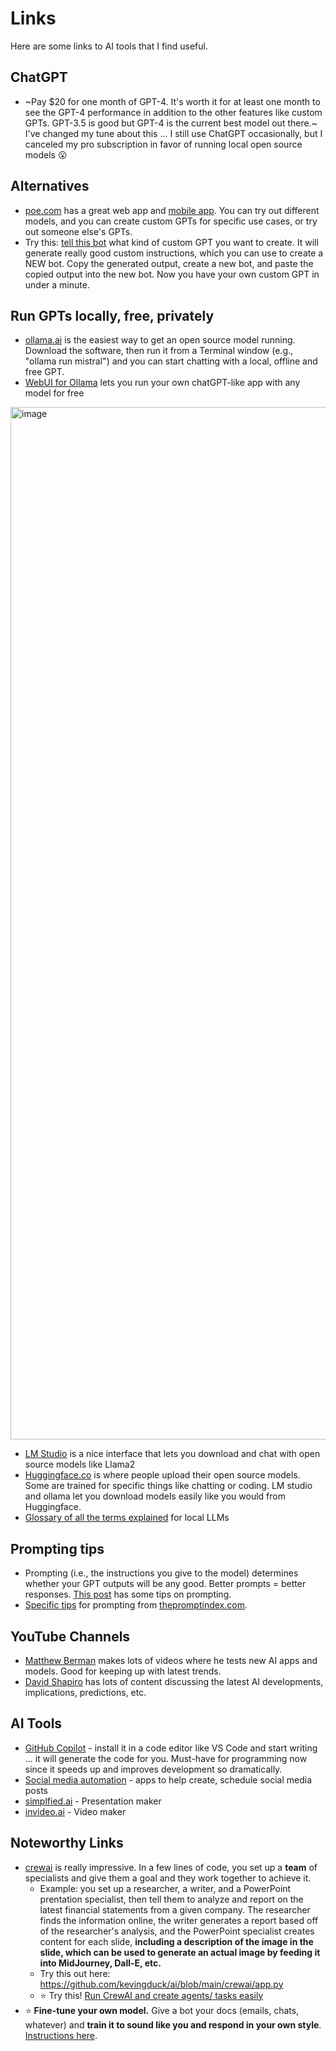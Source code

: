 # Links
Here are some links to AI tools that I find useful. 

## ChatGPT
- ~Pay $20 for one month of GPT-4. It's worth it for at least one month to see the GPT-4 performance in addition to the other features like custom GPTs. GPT-3.5 is good but GPT-4 is the current best model out there.~ I've changed my tune about this ... I still use ChatGPT occasionally, but I canceled my pro subscription in favor of running local open source models 😮

## Alternatives
- [poe.com](poe.com) has a great web app and [mobile app](https://apps.apple.com/us/app/poe-fast-ai-chat/id1640745955). You can try out different models, and you can create custom GPTs for specific use cases, or try out someone else's GPTs.
- Try this: [tell this bot](https://poe.com/PoeBotCreater) what kind of custom GPT you want to create. It will generate really good custom instructions, which you can use to create a NEW bot. Copy the generated output, create a new bot, and paste the copied output into the new bot. Now you have your own custom GPT in under a minute. 

## Run GPTs locally, free, privately
- [ollama.ai](ollama.ai) is the easiest way to get an open source model running. Download the software, then run it from a Terminal window (e.g., "ollama run mistral") and you can start chatting with a local, offline and free GPT.
- [WebUI for Ollama](https://github.com/ollama-webui/ollama-webui) lets you run your own chatGPT-like app with any model for free

<img width="1652" alt="image" src="https://github.com/kevingduck/ai/assets/2180038/11152e85-722d-4f82-8d69-8c35912ea6e1">

- [LM Studio](https://lmstudio.ai/) is a nice interface that lets you download and chat with open source models like Llama2
- [Huggingface.co](Huggingface.co) is where people upload their open source models. Some are trained for specific things like chatting or coding. LM studio and ollama let you download models easily like you would from Huggingface.
- [Glossary of all the terms explained](https://osanseviero.github.io/hackerllama/blog/posts/hitchhiker_guide/) for local LLMs

## Prompting tips
- Prompting (i.e., the instructions you give to the model) determines whether your GPT outputs will be any good. Better prompts = better responses. [This post](https://cloud.google.com/blog/products/application-development/five-best-practices-for-prompt-engineering) has some tips on prompting.
- [Specific tips](https://github.com/kevingduck/ai/blob/main/prompting_tips.md) for prompting from [thepromptindex.com](https://www.thepromptindex.com/the-science-of-prompting-chatgpt:-26-principles-to-unlock-its-potential.html).

## YouTube Channels
- [Matthew Berman](https://www.youtube.com/@matthew_berman) makes lots of videos where he tests new AI apps and models. Good for keeping up with latest trends. 
- [David Shapiro](https://www.youtube.com/@DaveShap) has lots of content discussing the latest AI developments, implications, predictions, etc.

## AI Tools
- [GitHub Copilot](https://github.com/features/copilot) - install it in a code editor like VS Code and start writing ... it will generate the code for you. Must-have for programming now since it speeds up and improves development so dramatically. 
- [Social media automation](https://zapier.com/blog/best-ai-social-media-management/) - apps to help create, schedule social media posts
- [simplfied.ai](simplfied.ai) - Presentation maker
- [invideo.ai](invideo.ai) - Video maker

## Noteworthy Links
- [crewai](https://github.com/joaomdmoura/crewAI) is really impressive. In a few lines of code, you set up a **team** of specialists and give them a goal and they work together to achieve it.
  - Example: you set up a researcher, a writer, and a PowerPoint prentation specialist, then tell them to analyze and report on the latest financial statements from a given company. The researcher finds the information online, the writer generates a report based off of the researcher's analysis, and the PowerPoint specialist creates content for each slide, **including a description of the image in the slide, which can be used to generate an actual image by feeding it into MidJourney, Dall-E, etc.** 
  - Try this out here: https://github.com/kevingduck/ai/blob/main/crewai/app.py
  - ⭐ Try this! [Run CrewAI and create agents/ tasks easily](https://github.com/kevingduck/ai/blob/main/crewai/interactive.py)
- ⭐ **Fine-tune your own model.** Give a bot your docs (emails, chats, whatever) and **train it to sound like you and respond in your own style**. [Instructions here](https://www.youtube.com/watch?v=74NSDMvYZ9Y).
